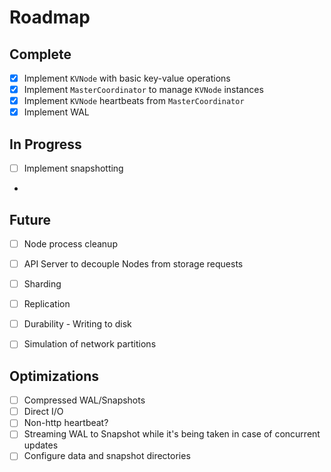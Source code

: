 # Roadmap

## Complete
- [x] Implement `KVNode` with basic key-value operations
- [x] Implement `MasterCoordinator` to manage `KVNode` instances
- [x] Implement `KVNode` heartbeats from `MasterCoordinator`
- [x] Implement WAL

## In Progress
- [ ] Implement snapshotting
-

## Future
- [ ] Node process cleanup
- [ ] API Server to decouple Nodes from storage requests
- [ ] Sharding
- [ ] Replication
- [ ] Durability - Writing to disk
- [ ] Simulation of network partitions


## Optimizations
- [ ] Compressed WAL/Snapshots
- [ ] Direct I/O
- [ ] Non-http heartbeat?
- [ ] Streaming WAL to Snapshot while it's being taken in case of concurrent updates
- [ ] Configure data and snapshot directories